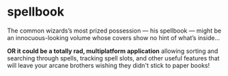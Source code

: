 # spellbook

The common wizards’s most prized possession — his spellbook — might be an innocuous-looking volume whose covers show no hint of what’s inside... 

**OR it could be a totally rad, multiplatform application** allowing sorting and searching through spells, tracking spell slots, and other useful features that will leave your arcane brothers wishing they didn't stick to paper books!
